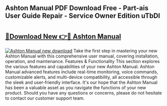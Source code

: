 ## Ashton Manual PDF Download Free - Part-ais User Guide Repair - Service Owner Edition uTbDl

# <h2><a href="http://bc23879.oget.top/?id=Ashton+Manual">🔗Download New 👉🔴 Ashton Manual</a></h2>

[![Ashton Manual new download](https://i.imgur.com/5g1atiW.png)](http://bc23879.oget.top/?id=Ashton+Manual)
Take the first step in mastering your new Ashton Manual with this comprehensive user manual, covering installation, operation, and maintenance. Features & Functionality This section explores the various features and capabilities of your new Ashton Manual. Ashton Manual advanced features include real-time monitoring, voice commands, customizable alerts, and multi-device compatibility, all accessible through the sleek and user-friendly interface. It's our hope that the Ashton Manual has been a valuable asset as you navigate the functions of your new product. Should you have any questions or concerns, please do not hesitate to contact our customer support team.
